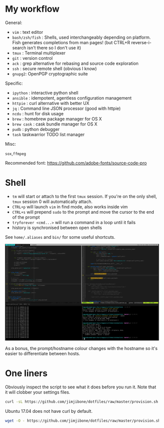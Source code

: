 # My workflow

General:

* `vim` : text editor
* `bash/zsh/fish` : Shells, used interchangeably depending on platform. Fish
generates completions from man pages! (but CTRL+R reverse-i-search isn't there
so I don't use it)
* `tmux` : Terminal multiplexer
* `git` : version control
* `ack` : grep alternative for rebasing and source code exploration
* `ssh` : secure remote shell (obvious I know)
* `gnupg2`: OpenPGP cryptographic suite

Specific:

* `ipython` : interactive python shell
* `ansible` : idempotent, agentless configuration management
* `httpie` : curl alternative with better UX
* `jq` : Command line JSON processor (good with httpie)
* `ncdu` : hunt for disk usage
* `brew` : homebrew package manager for OS X
* `brew cask` : cask bundle manager for OS X
* `pudb` : python debugger
* `task` taskwarrior TODO list manager


Misc:

`sox`,`ffmpeg`

Recommended font: https://github.com/adobe-fonts/source-code-pro

# Shell

* `tm` will start or attach to the first `tmux` session. If you're on the only
  shell, `tmux` session 0 will automatically attach.
* `CTRL+p` will launch `vim` in find mode, also works inside vim
* `CTRL+s` will prepend `sudo` to the prompt and move the cursor to the end of the prompt
* `tryforever <cmd...>` will run a command in a loop until it fails
* history is synchronised between open shells

See `home/.aliases` and `bin/` for some useful shortcuts.


![Screenshot](etc/screenshot.png "Why do all terminal screenshots show top or htop running?")

As a bonus, the prompt/hostname colour changes with the hostname so it's easier
to differentiate between hosts.


[2]: http://unix.stackexchange.com/questions/12107/how-to-unfreeze-after-accidentally-pressing-ctrl-s-in-a-terminal
[3]: https://github.com/fish-shell/fish-shell/issues/814
[4]: http://superuser.com/questions/413351/weird-insertion-from-vim-on-mouse-click
[5]: https://github.com/unphased/putty-X

# One liners

Obviously inspect the script to see what it does before you run it. Note that it
will clobber your settings files.

```bash
curl -sL https://github.com/jimjibone/dotfiles/raw/master/provision.sh | bash && bash
```

Ubuntu 17.04 does not have curl by default.

```bash
wget -O - https://github.com/jimjibone/dotfiles/raw/master/provision.sh | bash && bash
```
